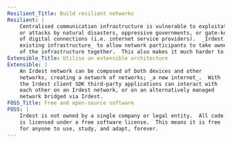 ```yaml
---
Resilient_Title: Build resilient networks
Resilient: |
    Centralised communication infrastructure is vulnerable to exploitation
    or attacks by natural disasters, oppressive governments, or gate-keepers
    of digital connections (i.e. internet service providers).  _Irdest side-steps
    existing infrastructure_ to allow network participants to take ownership
    of the infrastructure together.  This also makes it much harder to censor or control.
Extensible_Title: Utilise an extensible architecture
Extensible: |
    An Irdest network can be composed of both devices and other
    networks, creating a network of networks; _a new internet_.  With
    the Irdest client SDK third-party applications can interact with
    each other on an Irdest network, or on an alternatively managed
    network bridged via Irdest.
FOSS_Title: Free and open-source software
FOSS: |
    Irdest is not owned by a single company or legal entity.  All code
    is licensed under a free software license.  This means it is free
    for anyone to use, study, and adapt, forever.
---
```


